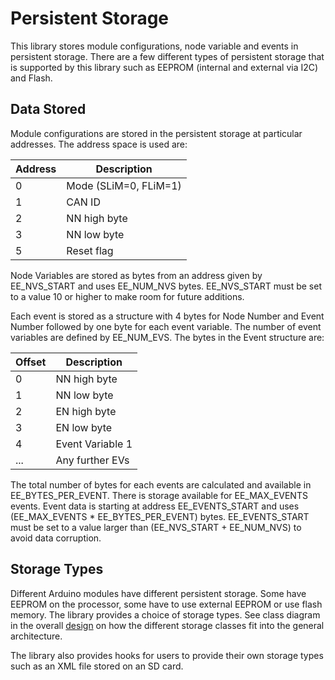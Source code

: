 # Persistent Storage
This library stores module configurations, node variable and events in persistent storage.
There are a few different types of persistent storage that is supported by this
library such as EEPROM (internal and external via I2C) and Flash.

## Data Stored
Module configurations are stored in the persistent storage at particular addresses.
The address space is used are:

| Address | Description           |
|---------|-----------------------|
| 0       | Mode (SLiM=0, FLiM=1) |
| 1       | CAN ID                |
| 2       | NN high byte          |
| 3       | NN low byte           |
| 5       | Reset flag            |

Node Variables are stored as bytes from an address given by EE_NVS_START and 
uses EE_NUM_NVS bytes.
EE_NVS_START must be set to a value 10 or higher to make room for future additions.

Each event is stored as a structure with 4 bytes for Node Number and Event Number 
followed by one byte for each event variable. The number of event variables are defined
by EE_NUM_EVS. The bytes in the Event structure are:

| Offset | Description      |
|--------|------------------|
| 0      | NN high byte     |
| 1      | NN low byte      |
| 2      | EN high byte     |
| 3      | EN low byte      |
| 4      | Event Variable 1 |
| ...    | Any further EVs  |

The total number of bytes for each events are calculated and available in EE_BYTES_PER_EVENT.
There is storage available for EE_MAX_EVENTS events. 
Event data is starting at address EE_EVENTS_START and uses 
(EE_MAX_EVENTS * EE_BYTES_PER_EVENT) bytes.
EE_EVENTS_START must be set to a value larger than (EE_NVS_START + EE_NUM_NVS) to 
avoid data corruption.

## Storage Types
Different Arduino modules have different persistent storage.
Some have EEPROM on the processor, some have to use external EEPROM
or use flash memory. 
The library provides a choice of storage types.
See class diagram in the overall [design](Design.md) on how the different
storage classes fit into the general architecture.

The library also provides hooks for users to provide their own storage types such 
as an XML file stored on an SD card.
